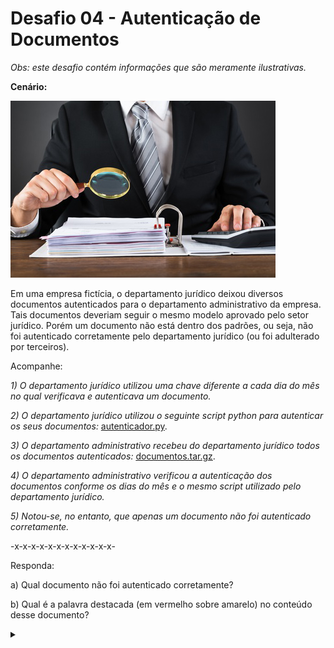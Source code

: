 # Desafio 04 - Autenticação de Documentos
 
*Obs: este desafio contém informações que são meramente ilustrativas.*
 	
**Cenário:**

![](inspecionar.jpg)

Em uma empresa fictícia, o departamento jurídico deixou diversos documentos autenticados para o departamento administrativo da empresa. Tais documentos deveriam seguir o mesmo modelo aprovado pelo setor jurídico. Porém um documento não está dentro dos padrões, ou seja, não foi autenticado corretamente pelo departamento jurídico (ou foi adulterado por terceiros).

Acompanhe:

*1) O departamento jurídico utilizou uma chave diferente a cada dia do mês no qual verificava e autenticava um documento.*

*2) O departamento jurídico utilizou o seguinte script python para autenticar os seus documentos:* [autenticador.py](autenticador.py).

*3) O departamento administrativo recebeu do departamento jurídico todos os documentos autenticados:* [documentos.tar.gz](documentos.tar.gz).

*4) O departamento administrativo verificou a autenticação dos documentos conforme os dias do mês e o mesmo script utilizado pelo departamento jurídico.*

*5) Notou-se, no entanto, que apenas um documento não foi autenticado corretamente.*

-x-x-x-x-x-x-x-x-x-x-x-x-

Responda:

a) Qual documento não foi autenticado corretamente?

b) Qual é a palavra destacada (em vermelho sobre amarelo) no conteúdo desse documento? 

<details><summary></summary>

Respostas:

a) Qual documento não foi autenticado corretamente?

ordem_servico.rtf

b) Qual é a palavra destacada (em vermelho sobre amarelo) no conteúdo desse documento?

Tesouro
</details>
